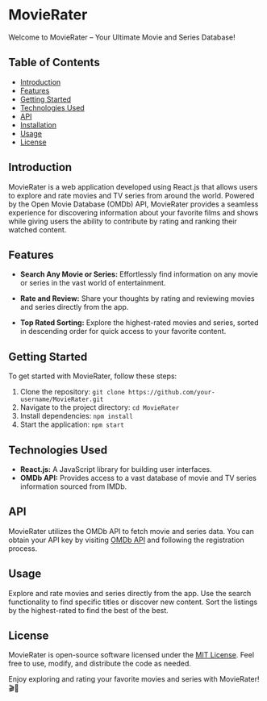 # MovieRater

Welcome to MovieRater – Your Ultimate Movie and Series Database!

## Table of Contents

- [Introduction](#introduction)
- [Features](#features)
- [Getting Started](#getting-started)
- [Technologies Used](#technologies-used)
- [API](#api)
- [Installation](#installation)
- [Usage](#usage)
- [License](#license)

## Introduction

MovieRater is a web application developed using React.js that allows users to explore and rate movies and TV series from around the world. Powered by the Open Movie Database (OMDb) API, MovieRater provides a seamless experience for discovering information about your favorite films and shows while giving users the ability to contribute by rating and ranking their watched content.

## Features

- **Search Any Movie or Series:** Effortlessly find information on any movie or series in the vast world of entertainment.

- **Rate and Review:** Share your thoughts by rating and reviewing movies and series directly from the app.

- **Top Rated Sorting:** Explore the highest-rated movies and series, sorted in descending order for quick access to your favorite content.

## Getting Started

To get started with MovieRater, follow these steps:

1. Clone the repository: `git clone https://github.com/your-username/MovieRater.git`
2. Navigate to the project directory: `cd MovieRater`
3. Install dependencies: `npm install`
4. Start the application: `npm start`

## Technologies Used

- **React.js:** A JavaScript library for building user interfaces.
- **OMDb API:** Provides access to a vast database of movie and TV series information sourced from IMDb.

## API

MovieRater utilizes the OMDb API to fetch movie and series data. You can obtain your API key by visiting [OMDb API](https://www.omdbapi.com/) and following the registration process.

## Usage

Explore and rate movies and series directly from the app. Use the search functionality to find specific titles or discover new content. Sort the listings by the highest-rated to find the best of the best.

## License

MovieRater is open-source software licensed under the [MIT License](LICENSE). Feel free to use, modify, and distribute the code as needed.

Enjoy exploring and rating your favorite movies and series with MovieRater! 🎬🌟
